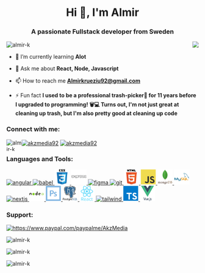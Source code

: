 


<h1 align="center">Hi 👋, I'm Almir</h1>
<h3 align="center">A passionate Fullstack developer from Sweden</h3>
<img align='right' widht='700' src='https://mir-s3-cdn-cf.behance.net/project_modules/max_1200/79731568097599.5b50bca477735.jpg
'

<p align="left"> <img src="https://user-images.githubusercontent.com/74038190/225813708-98b745f2-7d22-48cf-9150-083f1b00d6c9.gif" alt="almir-k" /> </p>

- 🌱 I’m currently learning **Alot**

- 💬 Ask me about **React, Node, Javascript**

- 📫 How to reach me **Almirkrueziu92@gmail.com**

- ⚡ Fun fact **I used to be a professional trash-picker🚛 for 11 years before I upgraded to programming! 🗑️💻 Turns out, I'm not just great at cleaning up trash, but I'm also pretty good at cleaning up code**

<h3 align="left">Connect with me:</h3>
<p align='left' target="blank">
<a href="https://www.linkedin.com/in/almir-k-a9226522b/" target="blank">
  <img align="left" src="https://raw.githubusercontent.com/rahuldkjain/github-profile-readme-generator/master/src/images/icons/Social/linked-in-alt.svg" alt="almir-k" height="30" width="40" />
  </a>


<a href="https://instagram.com/akzmedia92" target="blank"><img align="center" src="https://raw.githubusercontent.com/rahuldkjain/github-profile-readme-generator/master/src/images/icons/Social/instagram.svg" alt="akzmedia92" height="30" width="40" /></a>
<a href="https://www.youtube.com/@akzmedia92" target="blank"><img align="center" src="https://raw.githubusercontent.com/rahuldkjain/github-profile-readme-generator/master/src/images/icons/Social/youtube.svg" alt="akzmedia92" height="30" width="40" /></a>
</p>

<h3 align="left">Languages and Tools:</h3>
<p align="left"> <a href="https://angular.io" target="_blank" rel="noreferrer"> <img src="https://angular.io/assets/images/logos/angular/angular.svg" alt="angular" width="40" height="40"/> </a> <a href="https://babeljs.io/" target="_blank" rel="noreferrer"> <img src="https://www.vectorlogo.zone/logos/babeljs/babeljs-icon.svg" alt="babel" width="40" height="40"/> </a> <a href="https://www.w3schools.com/css/" target="_blank" rel="noreferrer"> <img src="https://raw.githubusercontent.com/devicons/devicon/master/icons/css3/css3-original-wordmark.svg" alt="css3" width="40" height="40"/> </a> <a href="https://expressjs.com" target="_blank" rel="noreferrer"> <img src="https://raw.githubusercontent.com/devicons/devicon/master/icons/express/express-original-wordmark.svg" alt="express" width="40" height="40"/> </a> <a href="https://www.figma.com/" target="_blank" rel="noreferrer"> <img src="https://www.vectorlogo.zone/logos/figma/figma-icon.svg" alt="figma" width="40" height="40"/> </a> <a href="https://git-scm.com/" target="_blank" rel="noreferrer"> <img src="https://www.vectorlogo.zone/logos/git-scm/git-scm-icon.svg" alt="git" width="40" height="40"/> </a> <a href="https://www.w3.org/html/" target="_blank" rel="noreferrer"> <img src="https://raw.githubusercontent.com/devicons/devicon/master/icons/html5/html5-original-wordmark.svg" alt="html5" width="40" height="40"/> </a> <a href="https://developer.mozilla.org/en-US/docs/Web/JavaScript" target="_blank" rel="noreferrer"> <img src="https://raw.githubusercontent.com/devicons/devicon/master/icons/javascript/javascript-original.svg" alt="javascript" width="40" height="40"/> </a> <a href="https://www.mongodb.com/" target="_blank" rel="noreferrer"> <img src="https://raw.githubusercontent.com/devicons/devicon/master/icons/mongodb/mongodb-original-wordmark.svg" alt="mongodb" width="40" height="40"/> </a> <a href="https://www.mysql.com/" target="_blank" rel="noreferrer"> <img src="https://raw.githubusercontent.com/devicons/devicon/master/icons/mysql/mysql-original-wordmark.svg" alt="mysql" width="40" height="40"/> </a> <a href="https://nextjs.org/" target="_blank" rel="noreferrer"> <img src="https://cdn.worldvectorlogo.com/logos/nextjs-2.svg" alt="nextjs" width="40" height="40"/> </a> <a href="https://nodejs.org" target="_blank" rel="noreferrer"> <img src="https://raw.githubusercontent.com/devicons/devicon/master/icons/nodejs/nodejs-original-wordmark.svg" alt="nodejs" width="40" height="40"/> </a> <a href="https://www.photoshop.com/en" target="_blank" rel="noreferrer"> <img src="https://raw.githubusercontent.com/devicons/devicon/master/icons/photoshop/photoshop-line.svg" alt="photoshop" width="40" height="40"/> </a> <a href="https://www.postgresql.org" target="_blank" rel="noreferrer"> <img src="https://raw.githubusercontent.com/devicons/devicon/master/icons/postgresql/postgresql-original-wordmark.svg" alt="postgresql" width="40" height="40"/> </a> <a href="https://reactjs.org/" target="_blank" rel="noreferrer"> <img src="https://raw.githubusercontent.com/devicons/devicon/master/icons/react/react-original-wordmark.svg" alt="react" width="40" height="40"/> </a> <a href="https://tailwindcss.com/" target="_blank" rel="noreferrer"> <img src="https://www.vectorlogo.zone/logos/tailwindcss/tailwindcss-icon.svg" alt="tailwind" width="40" height="40"/> </a> <a href="https://www.typescriptlang.org/" target="_blank" rel="noreferrer"> <img src="https://raw.githubusercontent.com/devicons/devicon/master/icons/typescript/typescript-original.svg" alt="typescript" width="40" height="40"/> </a> <a href="https://vuejs.org/" target="_blank" rel="noreferrer"> <img src="https://raw.githubusercontent.com/devicons/devicon/master/icons/vuejs/vuejs-original-wordmark.svg" alt="vuejs" width="40" height="40"/> </a> </p>

<h3 style="text-align: left;">Support:</h3>
<p style="text-align: left;">
  <a href="https://www.paypal.com/paypalme/AkzMedia">
    <img src="https://cdn.buymeacoffee.com/buttons/v2/default-yellow.png" height="50" width="200" alt="https://www.paypal.com/paypalme/AkzMedia" />
  </a>
</p>
<p style="text-align: left;">
  <img src="https://github-readme-stats.vercel.app/api/top-langs?username=almir-k&show_icons=true&locale=en&layout=compact" alt="almir-k" />
</p>
<p style="text-align: left;">
  <img src="https://github-readme-stats.vercel.app/api?username=almir-k&show_icons=true&locale=en" alt="almir-k" />
</p>
<p style="text-align: left;">
  <img src="https://github-readme-streak-stats.herokuapp.com/?user=almir-k&" alt="almir-k" />
</p>


